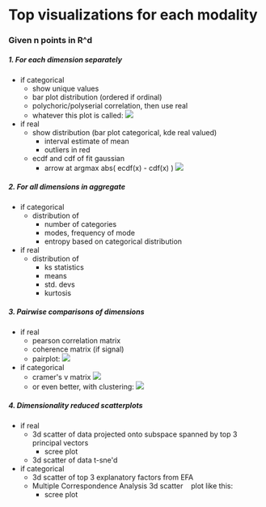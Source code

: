 # Top visualizations for each modality
### Given n points in R^d
##### 1. For each dimension separately
  * if categorical
    * show unique values
    * bar plot distribution (ordered if ordinal)
    * polychoric/polyserial correlation, then use real
    * whatever this plot is called:
    ![](https://user-images.githubusercontent.com/10272301/30643415-d1d1691c-9ddc-11e7-849c-f821dd35e8d9.png)
  * if real
    * show distribution (bar plot categorical, kde real valued)
      * interval estimate of mean
      * outliers in red
    * ecdf and cdf of fit gaussian
      * arrow at argmax abs( ecdf(x) - cdf(x) )
      ![](https://user-images.githubusercontent.com/10272301/30643594-991d4086-9ddd-11e7-8715-c658761fe19a.png)
##### 2. For all dimensions in aggregate
  * if categorical
    * distribution of
      * number of categories
      * modes, frequency of mode
      * entropy based on categorical distribution
  * if real
    * distribution of
      * ks statistics
      * means
      * std. devs
      * kurtosis
##### 3. Pairwise comparisons of dimensions
  * if real
    * pearson correlation matrix
    * coherence matrix (if signal)
    * pairplot:
    ![](https://user-images.githubusercontent.com/10272301/30644052-1f22d366-9ddf-11e7-98ec-c53528e7ed06.png)
  * if categorical
    * cramer's v matrix
    ![](https://user-images.githubusercontent.com/10272301/30643852-740b95a8-9dde-11e7-999a-a0ab2b129c74.png)
    * or even better, with clustering:
    ![](https://user-images.githubusercontent.com/10272301/30643929-b3a0dd0e-9dde-11e7-81fc-c86fa816c78e.png)
##### 4. Dimensionality reduced scatterplots
  * if real
    * 3d scatter of data projected onto subspace spanned by top 3 principal vectors
      * scree plot
    * 3d scatter of data t-sne'd
  * if categorical
    * 3d scatter of top 3 explanatory factors from EFA
    * Multiple Correspondence Analysis 3d scatter
    plot like this: ![]()
      * scree plot
    
